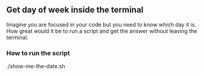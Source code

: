 
## Get day of week inside the terminal

Imagine you are focused in your code but you need to know which day it is. How great would it be to run a script and get the answer without leaving the terminal.


### How to run the script

./show-me-the-date.sh


